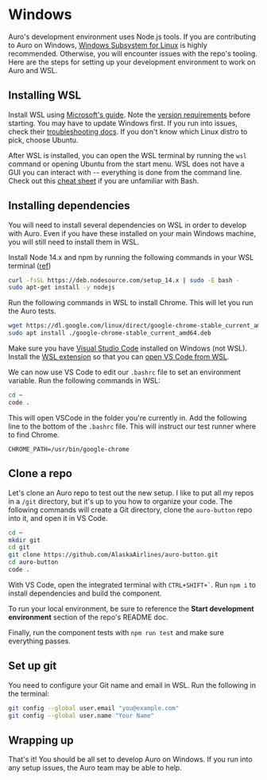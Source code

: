 # Windows

Auro's development environment uses Node.js tools. If you are contributing to Auro on Windows, [Windows Subsystem for Linux](https://docs.microsoft.com/en-us/windows/wsl/about) is highly recommended. Otherwise, you will encounter issues with the repo's tooling. Here are the steps for setting up your development environment to work on Auro and WSL.

## Installing WSL

Install WSL using [Microsoft's guide](https://docs.microsoft.com/en-us/windows/wsl/install-win10). Note the [version requirements](https://docs.microsoft.com/en-us/windows/wsl/install-win10#step-2---check-requirements-for-running-wsl-2) before starting. You may have to update Windows first. If you run into issues, check their [troubleshooting docs](https://docs.microsoft.com/en-us/windows/wsl/install-win10#troubleshooting-installation). If you don't know which Linux distro to pick, choose Ubuntu.

After WSL is installed, you can open the WSL terminal by running the `wsl` command or opening Ubuntu from the start menu. WSL does not have a GUI you can interact with -- everything is done from the command line. Check out this [cheat sheet](https://www.git-tower.com/blog/command-line-cheat-sheet/) if you are unfamiliar with Bash.

## Installing dependencies

You will need to install several dependencies on WSL in order to develop with Auro. Even if you have these installed on your main Windows machine, you will still need to install them in WSL.

Install Node 14.x and npm by running the following commands in your WSL terminal ([ref](https://github.com/nodesource/distributions/blob/master/README.md#debinstall))

```sh
curl -fsSL https://deb.nodesource.com/setup_14.x | sudo -E bash -
sudo apt-get install -y nodejs
```

Run the following commands in WSL to install Chrome. This will let you run the Auro tests.

```sh
wget https://dl.google.com/linux/direct/google-chrome-stable_current_amd64.deb
sudo apt install ./google-chrome-stable_current_amd64.deb
```

Make sure you have [Visual Studio Code](https://code.visualstudio.com/) installed on Windows (not WSL). Install the [WSL extension](https://marketplace.visualstudio.com/items?itemName=ms-vscode-remote.remote-wsl) so that you can [open VS Code from WSL](https://code.visualstudio.com/docs/remote/wsl).

We can now use VS Code to edit our `.bashrc` file to set an environment variable. Run the following commands in WSL:

```sh
cd ~
code .
```

This will open VSCode in the folder you're currently in. Add the following line to the bottom of the `.bashrc` file. This will instruct our test runner where to find Chrome.

```
CHROME_PATH=/usr/bin/google-chrome
```

## Clone a repo

Let's clone an Auro repo to test out the new setup. I like to put all my repos in a `/git` directory, but it's up to you how to organize your code. The following commands will create a Git directory, clone the `auro-button` repo into it, and open it in VS Code.

```sh
cd ~
mkdir git
cd git
git clone https://github.com/AlaskaAirlines/auro-button.git
cd auro-button
code .
```

With VS Code, open the integrated terminal with `` CTRL+SHIFT+` ``. Run `npm i` to install dependencies and build the component.

To run your local environment, be sure to reference the **Start development environment** section of the repo's README doc.

Finally, run the component tests with `npm run test` and make sure everything passes.

## Set up git

You need to configure your Git name and email in WSL. Run the following in the terminal:

```sh
git config --global user.email "you@example.com"
git config --global user.name "Your Name"
```

## Wrapping up

That's it! You should be all set to develop Auro on Windows. If you run into any setup issues, the Auro team may be able to help.
